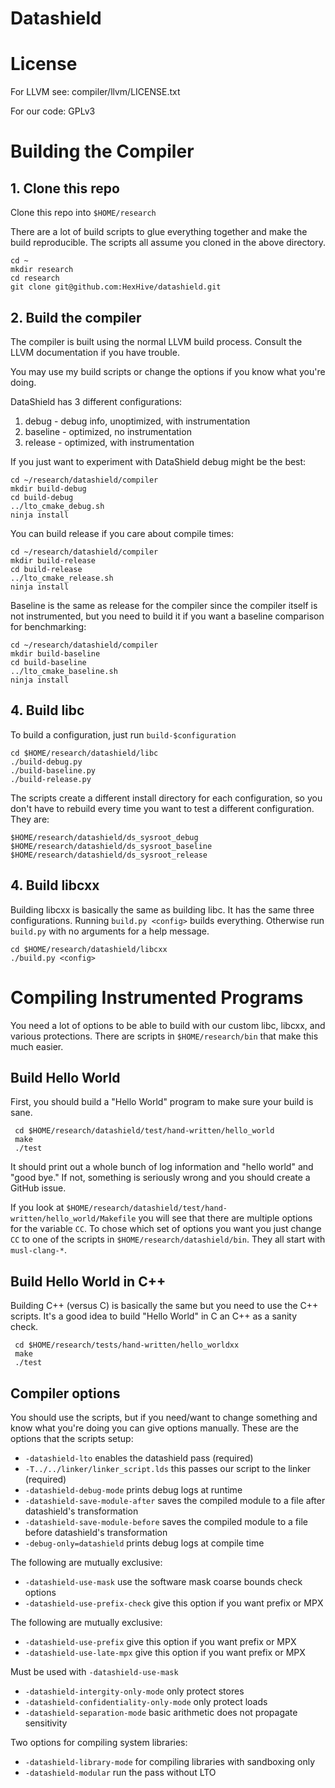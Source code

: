 # Datashield

# License

For LLVM see: compiler/llvm/LICENSE.txt

For our code: GPLv3

# Building the Compiler

## 1. Clone this repo

Clone this repo into `$HOME/research`

There are a lot of build scripts to glue everything together and make the
build reproducible.  The scripts all assume you cloned in the above directory.

    cd ~
    mkdir research
    cd research
    git clone git@github.com:HexHive/datashield.git

## 2. Build the compiler

The compiler is built using the normal LLVM build process.  Consult the LLVM
documentation if you have trouble.

You may use my build scripts or change the options if you know what you're
doing.

DataShield has 3 different configurations:

1. debug - debug info, unoptimized, with instrumentation
2. baseline - optimized, no instrumentation
3. release - optimized, with instrumentation

If you just want to experiment with DataShield debug might be the best:

    cd ~/research/datashield/compiler
    mkdir build-debug
    cd build-debug
    ../lto_cmake_debug.sh
    ninja install

You can build release if you care about compile times:

    cd ~/research/datashield/compiler
    mkdir build-release
    cd build-release
    ../lto_cmake_release.sh
    ninja install

Baseline is the same as release for the compiler since the compiler itself is
not instrumented, but you need to build it if you want a baseline comparison for benchmarking:

    cd ~/research/datashield/compiler
    mkdir build-baseline
    cd build-baseline
    ../lto_cmake_baseline.sh
    ninja install

## 4. Build libc


To build a configuration, just run `build-$configuration`

    cd $HOME/research/datashield/libc
    ./build-debug.py
    ./build-baseline.py
    ./build-release.py

The scripts create a different install directory for each configuration, so you
don't have to rebuild every time you want to test a different configuration.
They are:

    $HOME/research/datashield/ds_sysroot_debug
    $HOME/research/datashield/ds_sysroot_baseline
    $HOME/research/datashield/ds_sysroot_release

## 4. Build libcxx

Building libcxx is basically the same as building libc.  It has the same three configurations.  Running `build.py <config>` builds everything.  Otherwise run `build.py` with no arguments for a help message.

    cd $HOME/research/datashield/libcxx
    ./build.py <config>

# Compiling Instrumented Programs

You need a lot of options to be able to build with our custom libc, libcxx, and
various protections.  There are scripts in `$HOME/research/bin` that make this much easier.

## Build Hello World

First, you should build a "Hello World" program to make sure your build is sane.

     cd $HOME/research/datashield/test/hand-written/hello_world
     make
     ./test

It should print out a whole bunch of log information and "hello world" and
"good bye."  If not, something is seriously wrong and you should create a
GitHub issue.

If you look at
`$HOME/research/datashield/test/hand-written/hello_world/Makefile` you will see
that there are multiple options for the variable `CC`.  To chose which set of
options you want you just change `CC` to one of the scripts in
`$HOME/research/datashield/bin`.  They all start with `musl-clang-*`.

## Build Hello World in C++

Building C++ (versus C) is basically the same but you need to use the C++ scripts.
It's a good idea to build "Hello World" in C an C++ as a sanity check.

     cd $HOME/research/tests/hand-written/hello_worldxx
     make
     ./test

## Compiler options

You should use the scripts, but if you need/want to change something and know
what you're doing you can give options manually.  These are the options that the scripts setup:

* `-datashield-lto` enables the datashield pass (required)
* `-T../../linker/linker_script.lds` this passes our script to the linker (required)
* `-datashield-debug-mode` prints debug logs at runtime
* `-datashield-save-module-after` saves the compiled module to a file after datashield's transformation
* `-datashield-save-module-before` saves the compiled module to a file before datashield's transformation
* `-debug-only=datashield` prints debug logs at compile time

The following are mutually exclusive:
* `-datashield-use-mask` use the software mask coarse bounds check options
* `-datashield-use-prefix-check` give this option if you want prefix or MPX

The following are mutually exclusive:
* `-datashield-use-prefix` give this option if you want prefix or MPX
* `-datashield-use-late-mpx` give this option if you want prefix or MPX

Must be used with `-datashield-use-mask`
* `-datashield-intergity-only-mode` only protect stores
* `-datashield-confidentiality-only-mode` only protect loads
* `-datashield-separation-mode` basic arithmetic does not propagate sensitivity

Two options for compiling system libraries:
* `-datashield-library-mode` for compiling libraries with sandboxing only
* `-datashield-modular` run the pass without LTO
